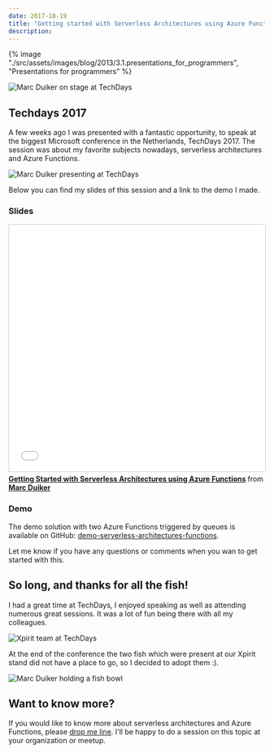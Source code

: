 ```yaml
---
date: 2017-10-19
title: "Getting started with Serverless Architectures using Azure Functions"
description:
---
```


{% image "./src/assets/images/blog/2013/3.1.presentations_for_programmers", "Presentations for programmers" %}

![Marc Duiker on stage at TechDays](/articles/2017/25.1.marcduiker-on-stage.jpg)

## Techdays 2017

A few weeks ago I was presented with a fantastic opportunity, to speak at the biggest Microsoft conference in the Netherlands, TechDays 2017. The session was about my favorite subjects nowadays, serverless architectures and Azure Functions.

![Marc Duiker presenting at TechDays](/articles/2017/25.4.marcduiker-presenting.jpg)

Below you can find my slides of this session and a link to the demo I made.

### Slides

<iframe src="//www.slideshare.net/slideshow/embed_code/key/EmrsTtxYb6Hwgw" width="595" height="485" frameborder="0" marginwidth="0" marginheight="0" scrolling="no" style="border:1px solid #CCC; border-width:1px; margin-bottom:5px; max-width: 100%;" allowfullscreen> </iframe> <div style="margin-bottom:5px"> <strong> <a href="//www.slideshare.net/marcduiker/getting-started-with-serverless-architectures-using-azure-functions-80755768" title="Getting Started with Serverless Architectures using Azure Functions" target="_blank">Getting Started with Serverless Architectures using Azure Functions</a> </strong> from <strong><a href="https://www.slideshare.net/marcduiker" target="_blank">Marc Duiker</a></strong> </div>

### Demo

The demo solution with two Azure Functions triggered by queues is available on GitHub: [demo-serverless-architectures-functions](https://github.com/marcduiker/demos-serverless-architectures-functions).

Let me know if you have any questions or comments when you wan to get started with this.

## So long, and thanks for all the fish!

I had a great time at TechDays, I enjoyed speaking as well as attending numerous great sessions. It was a lot of fun being there with all my colleagues.

![Xpirit team at TechDays](/articles/2017/25.2.xpirit-team.jpg)

At the end of the conference the two fish which were present at our Xpirit stand did not have a place to go, so I decided to adopt them :).

![Marc Duiker holding a fish bowl](/articles/2017/25.3.marcduiker-with-fish.jpg)

## Want to know more?

If you would like to know more about serverless architectures and Azure Functions, please [drop me line](mailto:mduiker@xpirit.com). I'll be happy to do a session on this topic at your organization or meetup.
